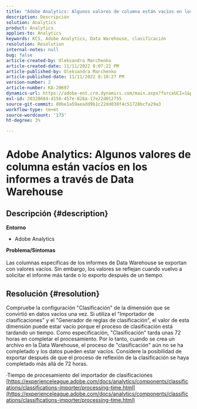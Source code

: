```yaml
---
title: "Adobe Analytics: Algunos valores de columna están vacíos en los informes a través de la Data Warehouse"
description: Descripción
solution: Analytics
product: Analytics
applies-to: Analytics
keywords: KCS, Adobe Analytics, Data Warehouse, clasificación
resolution: Resolution
internal-notes: null
bug: false
article-created-by: Oleksandra Marchenko
article-created-date: 11/11/2022 8:07:22 PM
article-published-by: Oleksandra Marchenko
article-published-date: 11/11/2022 8:10:27 PM
version-number: 2
article-number: KA-20697
dynamics-url: https://adobe-ent.crm.dynamics.com/main.aspx?forceUCI=1&pagetype=entityrecord&etn=knowledgearticle&id=5c36da70-fc61-ed11-9561-6045bd006b25
exl-id: 20328684-d158-457e-828a-17e22d012755
source-git-commit: 80be1a59aeadd9b1c22dd038f4c51728bcfa29a3
workflow-type: tm+mt
source-wordcount: '173'
ht-degree: 3%

---
```


# Adobe Analytics: Algunos valores de columna están vacíos en los informes a través de Data Warehouse

## Descripción {#description}

<b>Entorno</b>
- Adobe Analytics

<b>Problema/Síntomas</b><br> <br>Las columnas específicas de los informes de Data Warehouse se exportan con valores vacíos. Sin embargo, los valores se reflejan cuando vuelvo a solicitar el informe más tarde o lo exporto después de un tiempo.

## Resolución {#resolution}


Compruebe la configuración &quot;Clasificación&quot; de la dimensión que se convirtió en datos vacíos una vez. Si utiliza el &quot;Importador de clasificaciones&quot; y el &quot;Generador de reglas de clasificación&quot;, el valor de esta dimensión puede estar vacío porque el proceso de clasificación está tardando un tiempo. Como especificación, &quot;Clasificación&quot; tarda unas 72 horas en completar el procesamiento. Por lo tanto, cuando se crea un archivo en la Data Warehouse, el proceso de &quot;clasificación&quot; aún no se ha completado y los datos pueden estar vacíos. Considere la posibilidad de exportar después de que el proceso de reflexión de la clasificación se haya completado más allá de 72 horas.

·Tiempo de procesamiento del importador de clasificaciones
[https://experienceleague.adobe.com/docs/analytics/components/classifications/classifications-importer/processing-time.html](https://experienceleague.adobe.com/docs/analytics/components/classifications/classifications-importer/processing-time.html)
